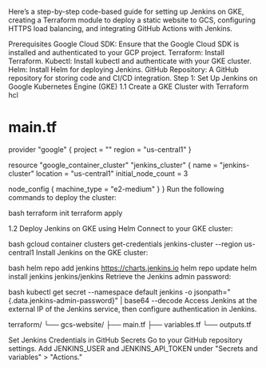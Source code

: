 
Here’s a step-by-step code-based guide for setting up Jenkins on GKE, creating a Terraform module to deploy a static website to GCS, configuring HTTPS load balancing, and integrating GitHub Actions with Jenkins.

Prerequisites
Google Cloud SDK: Ensure that the Google Cloud SDK is installed and authenticated to your GCP project.
Terraform: Install Terraform.
Kubectl: Install kubectl and authenticate with your GKE cluster.
Helm: Install Helm for deploying Jenkins.
GitHub Repository: A GitHub repository for storing code and CI/CD integration.
Step 1: Set Up Jenkins on Google Kubernetes Engine (GKE)
1.1 Create a GKE Cluster with Terraform
hcl
# main.tf
provider "google" {
  project = "<your-gcp-project-id>"
  region  = "us-central1"
}

resource "google_container_cluster" "jenkins_cluster" {
  name               = "jenkins-cluster"
  location           = "us-central1"
  initial_node_count = 3

  node_config {
    machine_type = "e2-medium"
  }
}
Run the following commands to deploy the cluster:

bash
terraform init
terraform apply

1.2 Deploy Jenkins on GKE using Helm
Connect to your GKE cluster:

bash
gcloud container clusters get-credentials jenkins-cluster --region us-central1
Install Jenkins on the GKE cluster:

bash
helm repo add jenkins https://charts.jenkins.io
helm repo update
helm install jenkins jenkins/jenkins
Retrieve the Jenkins admin password:

bash
kubectl get secret --namespace default jenkins -o jsonpath="{.data.jenkins-admin-password}" | base64 --decode
Access Jenkins at the external IP of the Jenkins service, then configure authentication in Jenkins.


terraform/
└── gcs-website/
    ├── main.tf
    ├── variables.tf
    └── outputs.tf


Set Jenkins Credentials in GitHub Secrets
Go to your GitHub repository settings.
Add JENKINS_USER and JENKINS_API_TOKEN under "Secrets and variables" > "Actions."